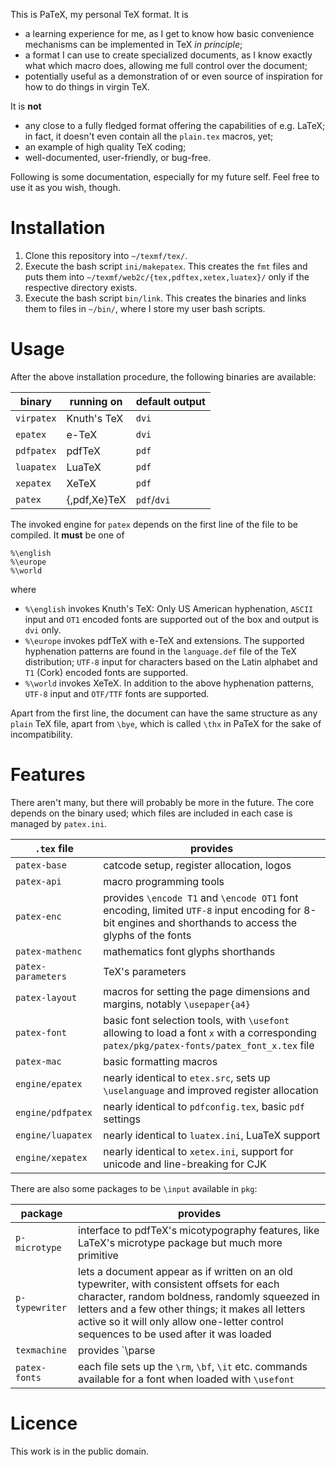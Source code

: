 This is PaTeX, my personal TeX format. It is

* a learning experience for me, as I get to know how basic convenience mechanisms can be implemented in TeX _in principle_;
* a format I can use to create specialized documents, as I know exactly what which macro does, allowing me full control over the document;
* potentially useful as a demonstration of or even source of inspiration for how to do things in virgin TeX.

It is **not**

* any close to a fully fledged format offering the capabilities of e.g. LaTeX; in fact, it doesn't even contain all the `plain.tex` macros, yet;
* an example of high quality TeX coding;
* well-documented, user-friendly, or bug-free.

Following is some documentation, especially for my future self. Feel free to use it as you wish, though.

# Installation

1. Clone this repository into `~/texmf/tex/`.
1. Execute the bash script `ini/makepatex`. This creates the `fmt` files and puts them into `~/texmf/web2c/{tex,pdftex,xetex,luatex}/` only if the respective directory exists.
1. Execute the bash script `bin/link`. This creates the binaries and links them to files in `~/bin/`, where I store my user bash scripts.

# Usage

After the above installation procedure, the following binaries are available:

binary|running on|default output
---|---|---
`virpatex`|Knuth's TeX|`dvi`
`epatex`|e-TeX|`dvi`
`pdfpatex`|pdfTeX|`pdf`
`luapatex`|LuaTeX|`pdf`
`xepatex`|XeTeX|`pdf`
`patex`|{,pdf,Xe}TeX|`pdf`/`dvi`

The invoked engine for `patex` depends on the first line of the file to be compiled. It **must** be one of

    %\english
    %\europe
    %\world

where

* `%\english` invokes Knuth's TeX: Only US American hyphenation, `ASCII` input and `OT1` encoded fonts are supported out of the box and output is `dvi` only.
* `%\europe` invokes pdfTeX with e-TeX and extensions. The supported hyphenation patterns are found in the `language.def` file of the TeX distribution; `UTF-8` input for characters based on the Latin alphabet and `T1` (Cork) encoded fonts are supported.
* `%\world` invokes XeTeX. In addition to the above hyphenation patterns, `UTF-8` input and `OTF/TTF` fonts are supported.

Apart from the first line, the document can have the same structure as any `plain` TeX file, apart from `\bye`, which is called `\thx` in PaTeX for the sake of incompatibility.

# Features

There aren't many, but there will probably be more in the future. The core depends on the binary used; which files are included in each case is managed by `patex.ini`.

`.tex` file|provides
---|---
`patex-base`|catcode setup, register allocation, logos
`patex-api`|macro programming tools
`patex-enc`|provides `\encode T1` and `\encode OT1` font encoding, limited `UTF-8` input encoding for 8-bit engines and shorthands to access the glyphs of the fonts
`patex-mathenc`|mathematics font glyphs shorthands
`patex-parameters`|TeX's parameters
`patex-layout`|macros for setting the page dimensions and margins, notably `\usepaper{a4}`
`patex-font`|basic font selection tools, with `\usefont` allowing to load a font `x` with a corresponding `patex/pkg/patex-fonts/patex_font_x.tex` file
`patex-mac`|basic formatting macros
`engine/epatex`|nearly identical to `etex.src`, sets up `\uselanguage` and improved register allocation
`engine/pdfpatex`|nearly identical to `pdfconfig.tex`, basic `pdf` settings
`engine/luapatex`|nearly identical to `luatex.ini`, LuaTeX support
`engine/xepatex`|nearly identical to `xetex.ini`, support for unicode and line-breaking for CJK

There are also some packages to be `\input` available in `pkg`:

package|provides
---|---
`p-microtype`|interface to pdfTeX's micotypography features, like LaTeX's microtype package but much more primitive
`p-typewriter`|lets a document appear as if written on an old typewriter, with consistent offsets for each character, random boldness, randomly squeezed in letters and a few other things; it makes all letters active so it will only allow one-letter control sequences to be used after it was loaded
`texmachine`|provides `\parse|...|`, which prints a representation of TeX's token scanning mechanism of the input
`patex-fonts`|each file sets up the `\rm`, `\bf`, `\it` etc. commands available for a font when loaded with `\usefont`

# Licence

This work is in the public domain.
